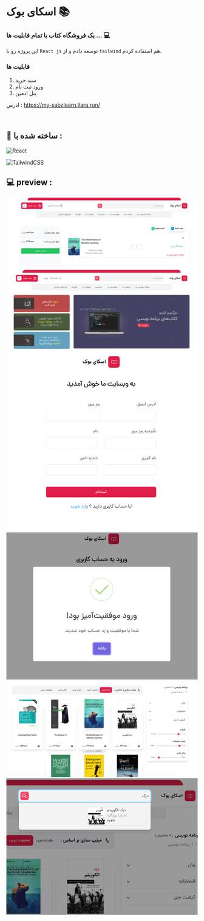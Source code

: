 # اسکای بوک 📚
### یک فروشگاه کتاب با تمام قابلیت ها ... 💻
این پروژه رو با `React js` توسعه دادم و از `tailwind` هم استفاده کردم.

### قابلیت ها 
1. سبد خرید 
2. ورود ثبت نام 
3. پنل ادمین

ادرس : https://my-sabzlearn.liara.run/

<br>


<h2>🔧 ساخته شده با  : </h2>

<p align="center">
  
  ![React](https://img.shields.io/badge/react-%2320232a.svg?style=for-the-badge&logo=react&logoColor=%2361DAFB)

  ![TailwindCSS](https://img.shields.io/badge/tailwindcss-%2338B2AC.svg?style=for-the-badge&logo=tailwind-css&logoColor=white)

</p>


## 💻 preview :

![image](https://github.com/parsa-vesali/skyBooks/blob/main/demo%20(1).png)
![image](https://github.com/parsa-vesali/skyBooks/blob/main/demo%20(2).png)
![image](https://github.com/parsa-vesali/skyBooks/blob/main/demo%20(3).png)
![image](https://github.com/parsa-vesali/skyBooks/blob/main/demo%20(4).png)
![image](https://github.com/parsa-vesali/skyBooks/blob/main/demo%20(5).png)
![image](https://github.com/parsa-vesali/skyBooks/blob/main/demo%20(6).png)


